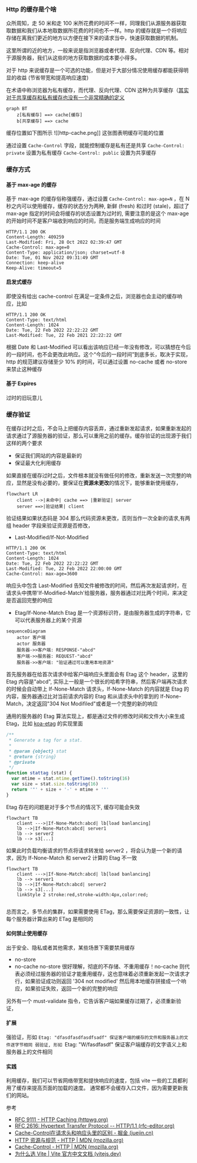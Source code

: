 ### Http 的缓存是个啥
众所周知，走 50 米和走 100 米所花费的时间不一样，同理我们从源服务器获取取数据和我们从本地取数据所花费的时间也不一样。http 的缓存就是一个将响应存储在离我们更近的地方以方便在接下来的请求当中，快速获取数据的机制。

这里所谓的近的地方，一般来说是指浏览器或者代理、反向代理、CDN 等。相对于源服务器，我们从这些的地方获取数据的成本要小得多。

对于 http 来说缓存是一个可选的功能，但是对于大部分情况使用缓存都能获得明显的收益 (节省带宽和提高响应速度)

在术语中称浏览器为私有缓存，而代理、反向代理、CDN 这种为共享缓存（[其实对于共享缓存和私有缓存也没有一个非常精确的定义](https://www.rfc-editor.org/rfc/rfc2616#page-96)


```mermaid
graph BT
	z[私有缓存] ==> cache[缓存]
	b[共享缓存] ==> cache
```
缓存位置如下图所示
![[http-cache.png]]
这张图表明缓存可能的位置

通过设置 `Cache-Control` 字段，就能控制缓存是私有还是共享
`Cache-Control: private` 设置为私有缓存
`Cache-Control: public` 设置为共享缓存

### 缓存方式
#### 基于 max-age 的缓存
基于 max-age 的缓存俗称强缓存，通过设置 `Cache-Control: max-age=N` ，在 N 秒之内可以使用缓存，缓存的状态分为两种, 新鲜 (fresh) 和过时 (stale)，超过了 max-age 指定的时间会将缓存的状态设置为过时的, 需要注意的是这个 max-age 的开始时间不是客户端收到响应的时间，而是服务端生成响应的时间
```http
HTTP/1.1 200 OK
Content-Length: 409259
Last-Modified: Fri, 28 Oct 2022 02:39:47 GMT
Cache-Control: max-age=0
Content-Type: application/json; charset=utf-8
Date: Tue, 01 Nov 2022 09:31:49 GMT
Connection: keep-alive
Keep-Alive: timeout=5
```

#### 启发式缓存
即使没有给出 cache-control 在满足一定条件之后，浏览器也会主动的缓存响应，比如
```http
HTTP/1.1 200 OK
Content-Type: text/html
Content-Length: 1024
Date: Tue, 22 Feb 2022 22:22:22 GMT
Last-Modified: Tue, 22 Feb 2021 22:22:22 GMT
```
根据 Date 和 Last-Modified 可以看出该响应已经一年没有修改，可以猜想在今后的一段时间，也不会更改此响应。这个“今后的一段时间”到底多长，取决于实现，http 的规范建议存储至少 10% 的时间，可以通过设置 no-cache 或者 no-store 来禁止这种缓存

#### 基于 Expires
过时的旧玩意儿

### 缓存验证
在缓存过时之后，不会马上把缓存内容丢弃，通过重新发起请求，如果重新发起的请求通过了源服务器的验证，那么可以重用之前的缓存。缓存验证的出现源于我们这样的两个要求
- 保证我们网站的内容是最新的
- 保证最大化利用缓存

如果直接在缓存过时之后，文件根本就没有做任何的修改，重新发送一次完整的响应，显然是没有必要的，要保证在**资源未更改**的情况下，能够重新使用缓存，
```mermaid
flowchart LR
	client -->|未命中| cache ==> |重新验证| server
	server ==>|验证结果| client
```
验证结果如果状态码是 304 那么代码资源未更改，否则当作一次全新的请求,有两组 header 字段来验证资源是否修改，
* Last-Modified/If-Not-Modified
```http
HTTP/1.1 200 OK
Content-Type: text/html
Content-Length: 1024
Date: Tue, 22 Feb 2022 22:22:22 GMT
Last-Modified: Tue, 22 Feb 2022 22:00:00 GMT
Cache-Control: max-age=3600
```
响应头中包含 Last-Modified 告知文件被修改的时间，然后再次发起请求时，在请求头中携带'If-Modified-Match'给服务器，服务器通过对比两个时间，来决定是否返回完整的响应

* Etag/If-None-Match
Etag 是一个资源标识符，是由服务器生成的字符串，它可以代表服务器上的某个资源
```mermaid
sequenceDiagram
	actor 客户端
	actor 服务器
	服务器->>客户端: RESPONSE-"abcd"
	客户端->>服务器: REQUEST-"abcd"
	服务器->>客户端: "验证通过可以重用本地资源"
```
首先服务器在给首次请求中给客户端响应头里面会有 Etag 这个 header，这里的 Etag 内容是"abcd", 实际上一般是一个很长的哈希字符串，然后客户端再次请求的时候会自动带上 If-None-Match 请求头，If-None-Match 的内容就是 Etag 的内容，服务器通过比对当前请求内容的 Etag 和从请求头中的拿到的 If-None-Match，决定返回"304 Not Modifiled"或者是一个完整的新的响应

通用的服务器的 Etag 算法实现上，都是通过文件的修改时间和文件大小来生成 Etag，比如 [koa-etag](https://github.com/jshttp/etag) 的实现里面
```js
/**
 * Generate a tag for a stat.
 *
 * @param {object} stat
 * @return {string}
 * @private
 */
function stattag (stat) {
  var mtime = stat.mtime.getTime().toString(16)
  var size = stat.size.toString(16)
  return '"' + size + '-' + mtime + '"'
}
```
Etag 存在的问题是对于多个节点的情况下, 缓存可能会失效
```mermaid
flowchart TB
	client --->|If-None-Match:abcd| lb[load banlancing]
	lb -->|If-None-Match:abcd| server1 
	lb --> server2
	lb --> s3[...]
```
如果此时负载均衡请求的节点将请求转发给 server2 ，将会认为是一个新的请求，因为 If-None-Match 和 server2 计算的 Etag 不一致
```mermaid
flowchart TB
	client --->|If-None-Match:abcd| lb[load banlancing]
	lb --> server1 
	lb -->|If-None-Match:abcd| server2
	lb --> s3[...]
	linkStyle 2 stroke:red,stroke-width:4px,color:red;
	
```
总而言之，多节点的集群，如果需要使用 ETag，那么需要保证资源的一致性，让每个服务器计算出来的 ETag 是相同的


#### 如何禁止使用缓存
出于安全、隐私或者其他需求，某些场景下需要禁用缓存
- no-store
- no-cache
no-store 很好理解，彻底的不存储、不重用缓存！no-cache 则代表必须经过服务器的验证才能重用缓存，这也意味着必须重新发起一次请求才行，如果验证成功则返回 '304 not modified' 然后用本地缓存拼接成一个响应，如果验证失败，返回一个新的完整的响应

另外有一个 must-validate 指令，它告诉客户端如果缓存过期了，必须重新验证，

#### 扩展
强验证，形如 `Etag: "dfasdfasdfasdfsadf"
	保证客户端的缓存的文件和服务器上的文件逐字节相同
弱验证, 形如 `Etag: "W/fasdfasdf"
	保证客户端缓存的文字语义上和服务器上的文件相同

#### 实践
利用缓存，我们可以节省网络带宽和提快响应的速度，包括 vite 一些的工具都利用了缓存来提高页面的加载的速度。
通常都不会缓存入口文件，因为需要更新我们的网站。


参考
- [RFC 9111 - HTTP Caching (httpwg.org)](https://httpwg.org/specs/rfc9111.html#field.cache-control)
- [RFC 2616: Hypertext Transfer Protocol -- HTTP/1.1 (rfc-editor.org)](https://www.rfc-editor.org/rfc/rfc2616#page-96)
- [Cache-Control在请求头和响应头里的区别 - 掘金 (juejin.cn)](https://juejin.cn/post/6960988505816186894)
- [HTTP 资源与规范 - HTTP | MDN (mozilla.org)](https://developer.mozilla.org/zh-CN/docs/Web/HTTP/Resources_and_specifications)
- [Cache-Control - HTTP | MDN (mozilla.org)](https://developer.mozilla.org/en-US/docs/Web/HTTP/Headers/Cache-Control) 
- [为什么选 Vite | Vite 官方中文文档 (vitejs.dev)](https://cn.vitejs.dev/guide/why.html#the-problems)